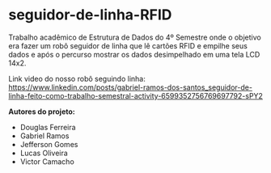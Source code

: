 # seguidor-de-linha-RFID
Trabalho acadêmico de Estrutura de Dados do 4º Semestre onde o objetivo era fazer um robô seguidor de linha que lê cartões RFID e empilhe seus dados e após o percurso mostrar os dados desimpelhado em uma tela LCD 14x2.

Link video do nosso robô seguindo linha: https://www.linkedin.com/posts/gabriel-ramos-dos-santos_seguidor-de-linha-feito-como-trabalho-semestral-activity-6599352756769697792-sPY2

<b>Autores do projeto:</b> <br>
<ul>
  <li>Douglas Ferreira</li>
  <li>Gabriel Ramos</li>
  <li>Jefferson Gomes</li>
  <li>Lucas Oliveira</li>
  <li>Victor Camacho</li>
 </ul>
  
  

